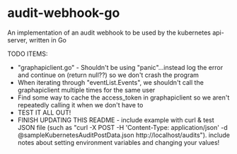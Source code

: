 # audit-webhook-go

An implementation of an audit webhook to be used by the kubernetes api-server, written in Go

TODO ITEMS:

* "graphapiclient.go" -  Shouldn't be using "panic"...instead log the error and continue on (return null??) so we don't crash the program
* When iterating through "eventList.Events", we shouldn't call the graphapiclient multiple times for the same user
* Find some way to cache the access_token in graphapiclient so we aren't repeatedly calling it when we don't have to
* TEST IT ALL OUT!
* FINISH UPDATING THIS README - include example with curl & test JSON file (such as "curl -X POST -H 'Content-Type: application/json' -d @sampleKubernetesAuditPostData.json http://localhost/audits").  include notes about setting environment variables and changing your values!